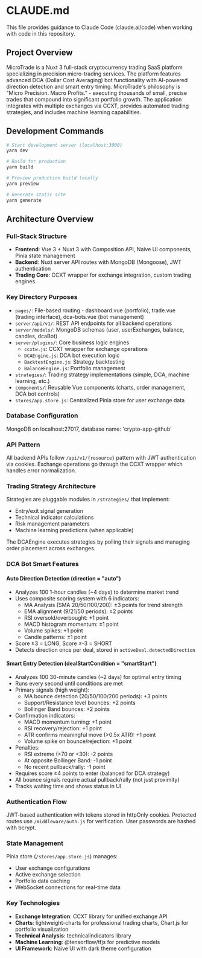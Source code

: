 # CLAUDE.md

This file provides guidance to Claude Code (claude.ai/code) when working with code in this repository.

## Project Overview

MicroTrade is a Nuxt 3 full-stack cryptocurrency trading SaaS platform specializing in precision micro-trading services. The platform features advanced DCA (Dollar Cost Averaging) bot functionality with AI-powered direction detection and smart entry timing. MicroTrade's philosophy is "Micro Precision. Macro Profits." - executing thousands of small, precise trades that compound into significant portfolio growth. The application integrates with multiple exchanges via CCXT, provides automated trading strategies, and includes machine learning capabilities.

## Development Commands

```bash
# Start development server (localhost:3000)
yarn dev

# Build for production
yarn build

# Preview production build locally
yarn preview

# Generate static site
yarn generate
```

## Architecture Overview

### Full-Stack Structure
- **Frontend**: Vue 3 + Nuxt 3 with Composition API, Naive UI components, Pinia state management
- **Backend**: Nuxt server API routes with MongoDB (Mongoose), JWT authentication
- **Trading Core**: CCXT wrapper for exchange integration, custom trading engines

### Key Directory Purposes

- `pages/`: File-based routing - dashboard.vue (portfolio), trade.vue (trading interface), dca-bots.vue (bot management)
- `server/api/v1/`: REST API endpoints for all backend operations
- `server/models/`: MongoDB schemas (user, userExchanges, balance, candles, dcaBot)
- `server/plugins/`: Core business logic engines
  - `ccxtw.js`: CCXT wrapper for exchange operations
  - `DCAEngine.js`: DCA bot execution logic
  - `BacktestEngine.js`: Strategy backtesting
  - `BalanceEngine.js`: Portfolio management
- `strategies/`: Trading strategy implementations (simple, DCA, machine learning, etc.)
- `components/`: Reusable Vue components (charts, order management, DCA bot controls)
- `stores/app.store.js`: Centralized Pinia store for user exchange data

### Database Configuration

MongoDB on localhost:27017, database name: 'crypto-app-github'

### API Pattern

All backend APIs follow `/api/v1/{resource}` pattern with JWT authentication via cookies. Exchange operations go through the CCXT wrapper which handles error normalization.

### Trading Strategy Architecture

Strategies are pluggable modules in `/strategies/` that implement:
- Entry/exit signal generation
- Technical indicator calculations
- Risk management parameters
- Machine learning predictions (when applicable)

The DCAEngine executes strategies by polling their signals and managing order placement across exchanges.

### DCA Bot Smart Features

#### Auto Direction Detection (direction = "auto")
- Analyzes 100 1-hour candles (~4 days) to determine market trend
- Uses composite scoring system with 6 indicators:
  - MA Analysis (SMA 20/50/100/200): ±3 points for trend strength
  - EMA alignment (9/21/50 periods): ±2 points
  - RSI oversold/overbought: ±1 point
  - MACD histogram momentum: ±1 point
  - Volume spikes: +1 point
  - Candle patterns: ±1 point
- Score ≥3 = LONG, Score ≤-3 = SHORT
- Detects direction once per deal, stored in `activeDeal.detectedDirection`

#### Smart Entry Detection (dealStartCondition = "smartStart")
- Analyzes 100 30-minute candles (~2 days) for optimal entry timing
- Runs every second until conditions are met
- Primary signals (high weight):
  - MA bounce detection (20/50/100/200 periods): +3 points
  - Support/Resistance level bounces: +2 points
  - Bollinger Band bounces: +2 points
- Confirmation indicators:
  - MACD momentum turning: +1 point
  - RSI recovery/rejection: +1 point
  - ATR confirms meaningful move (>0.5x ATR): +1 point
  - Volume spike on bounce/rejection: +1 point
- Penalties:
  - RSI extreme (>70 or <30): -2 points
  - At opposite Bollinger Band: -1 point
  - No recent pullback/rally: -1 point
- Requires score ≥4 points to enter (balanced for DCA strategy)
- All bounce signals require actual pullback/rally (not just proximity)
- Tracks waiting time and shows status in UI

### Authentication Flow

JWT-based authentication with tokens stored in httpOnly cookies. Protected routes use `/middleware/auth.js` for verification. User passwords are hashed with bcrypt.

### State Management

Pinia store (`/stores/app.store.js`) manages:
- User exchange configurations
- Active exchange selection
- Portfolio data caching
- WebSocket connections for real-time data

### Key Technologies

- **Exchange Integration**: CCXT library for unified exchange API
- **Charts**: lightweight-charts for professional trading charts, Chart.js for portfolio visualization
- **Technical Analysis**: technicalindicators library
- **Machine Learning**: @tensorflow/tfjs for predictive models
- **UI Framework**: Naive UI with dark theme configuration